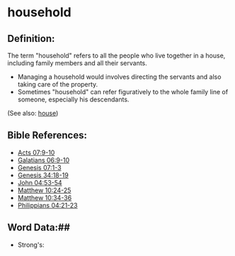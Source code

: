 # household #

## Definition: ##

The term "household" refers to all the people who live together in a house, including family members and all their servants.

* Managing a household would involves directing the servants and also taking care of the property.
* Sometimes "household" can refer figuratively to the whole family line of someone, especially his descendants.

(See also: [house](../other/house.md))

## Bible References: ##

* [Acts 07:9-10](rc://en/tn/help/act/07/09)
* [Galatians 06:9-10](rc://en/tn/help/gal/06/09)
* [Genesis 07:1-3](rc://en/tn/help/gen/07/01)
* [Genesis 34:18-19](rc://en/tn/help/gen/34/18)
* [John 04:53-54](rc://en/tn/help/jhn/04/53)
* [Matthew 10:24-25](rc://en/tn/help/mat/10/24)
* [Matthew 10:34-36](rc://en/tn/help/mat/10/34)
* [Philippians 04:21-23](rc://en/tn/help/php/04/21)

## Word Data:##

* Strong's: 

